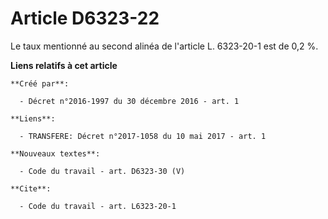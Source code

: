 # Article D6323-22

Le taux mentionné au second alinéa de l'article L. 6323-20-1 est de 0,2 %.

**Liens relatifs à cet article**

	**Créé par**:

	  - Décret n°2016-1997 du 30 décembre 2016 - art. 1

	**Liens**:

	  - TRANSFERE: Décret n°2017-1058 du 10 mai 2017 - art. 1

	**Nouveaux textes**:

	  - Code du travail - art. D6323-30 (V)

	**Cite**:

	  - Code du travail - art. L6323-20-1
